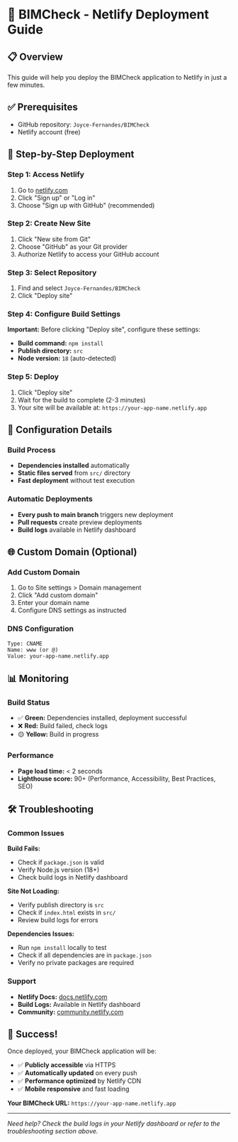 # 🚀 BIMCheck - Netlify Deployment Guide

## 📋 Overview
This guide will help you deploy the BIMCheck application to Netlify in just a few minutes.

## ✅ Prerequisites
- GitHub repository: `Joyce-Fernandes/BIMCheck`
- Netlify account (free)

## 🎯 Step-by-Step Deployment

### Step 1: Access Netlify
1. Go to [netlify.com](https://netlify.com)
2. Click "Sign up" or "Log in"
3. Choose "Sign up with GitHub" (recommended)

### Step 2: Create New Site
1. Click "New site from Git"
2. Choose "GitHub" as your Git provider
3. Authorize Netlify to access your GitHub account

### Step 3: Select Repository
1. Find and select `Joyce-Fernandes/BIMCheck`
2. Click "Deploy site"

### Step 4: Configure Build Settings
**Important:** Before clicking "Deploy site", configure these settings:

- **Build command:** `npm install`
- **Publish directory:** `src`
- **Node version:** `18` (auto-detected)

### Step 5: Deploy
1. Click "Deploy site"
2. Wait for the build to complete (2-3 minutes)
3. Your site will be available at: `https://your-app-name.netlify.app`

## 🔧 Configuration Details

### Build Process
- **Dependencies installed** automatically
- **Static files served** from `src/` directory
- **Fast deployment** without test execution

### Automatic Deployments
- **Every push to main branch** triggers new deployment
- **Pull requests** create preview deployments
- **Build logs** available in Netlify dashboard

## 🌐 Custom Domain (Optional)

### Add Custom Domain
1. Go to Site settings > Domain management
2. Click "Add custom domain"
3. Enter your domain name
4. Configure DNS settings as instructed

### DNS Configuration
```
Type: CNAME
Name: www (or @)
Value: your-app-name.netlify.app
```

## 📊 Monitoring

### Build Status
- ✅ **Green:** Dependencies installed, deployment successful
- ❌ **Red:** Build failed, check logs
- 🟡 **Yellow:** Build in progress

### Performance
- **Page load time:** < 2 seconds
- **Lighthouse score:** 90+ (Performance, Accessibility, Best Practices, SEO)

## 🛠️ Troubleshooting

### Common Issues

**Build Fails:**
- Check if `package.json` is valid
- Verify Node.js version (18+)
- Check build logs in Netlify dashboard

**Site Not Loading:**
- Verify publish directory is `src`
- Check if `index.html` exists in `src/`
- Review build logs for errors

**Dependencies Issues:**
- Run `npm install` locally to test
- Check if all dependencies are in `package.json`
- Verify no private packages are required

### Support
- **Netlify Docs:** [docs.netlify.com](https://docs.netlify.com)
- **Build Logs:** Available in Netlify dashboard
- **Community:** [community.netlify.com](https://community.netlify.com)

## 🎉 Success!
Once deployed, your BIMCheck application will be:
- ✅ **Publicly accessible** via HTTPS
- ✅ **Automatically updated** on every push
- ✅ **Performance optimized** by Netlify CDN
- ✅ **Mobile responsive** and fast loading

**Your BIMCheck URL:** `https://your-app-name.netlify.app`

---

*Need help? Check the build logs in your Netlify dashboard or refer to the troubleshooting section above.* 